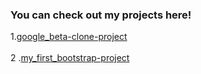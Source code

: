 ### You can check out my projects here!
1.[google_beta-clone-project](https://anthonyharold67.github.io/projelerim/google-beta98-clone/)
<br><br>
2 .[my_first_bootstrap-project](https://anthonyharold67.github.io/projelerim/my_first_bootstrap-project/)
